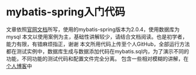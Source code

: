 # mybatis-spring入门代码

文章依照[官网文档](http://mybatis.org/spring/getting-started.html)所写，使用的mybatis-spring版本为2.0.4，使用数据库为mysql
本文以使用案例为主，基础性讲解较少，请结合文档阅读。也是初学者，能力有限，有错麻烦指正，谢谢
本文所用代码上传至个人GitHub，全部运行方法都在测试实例中，数据库生成与数据添加代码在mybatis.sql内，为了演示不同的功能，不同功能的测试代码和配置文件完全分离。
包含一些相对模糊的讲解，在[个人博客](https://blog.csdn.net/dominic_z/article/details/105440377)中
